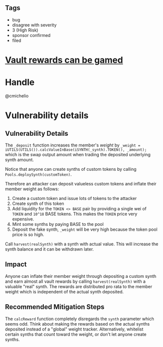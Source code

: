 ## Tags

- bug
- disagree with severity
- 3 (High Risk)
- sponsor confirmed
- filed

# [ Vault rewards can be gamed](https://github.com/code-423n4/2021-04-vader-findings/issues/222) 

# Handle

@cmichelio


# Vulnerability details


## Vulnerability Details

The `_deposit` function increases the member's _weight_ by `_weight = iUTILS(UTILS()).calcValueInBase(iSYNTH(_synth).TOKEN(), _amount);` which is the swap output amount when trading the deposited underlying synth amount.

Notice that anyone can create synths of custom tokens by calling `Pools.deploySynth(customToken)`.

Therefore an attacker can deposit valueless custom tokens and inflate their member weight as follows:

1. Create a custom token and issue lots of tokens to the attacker
2. Create synth of this token
3. Add liquidity for the `TOKEN <> BASE` pair by providing a single wei of `TOKEN` and `10^18` BASE tokens. This makes the `TOKEN` price very expensive.
4. Mint some synths by paying BASE to the pool
5. Deposit the fake synth, `_weight` will be very high because the token pool price is so high.

Call `harvest(realSynth)` with a synth with actual value. This will increase the synth balance and it can be withdrawn later.

## Impact

Anyone can inflate their member weight through depositing a custom synth and earn almost all vault rewards by calling `harvest(realSynth)` with a valuable "real" synth.
The rewards are distributed pro rata to the member weight which is independent of the actual synth deposited.

## Recommended Mitigation Steps

The `calcReward` function completely disregards the `synth` parameter which seems odd.
Think about making the rewards based on the actual synths deposited instead of a "global" weight tracker.
Alternatively, whitelist certain synths that count toward the weight, or don't let anyone create synths.


